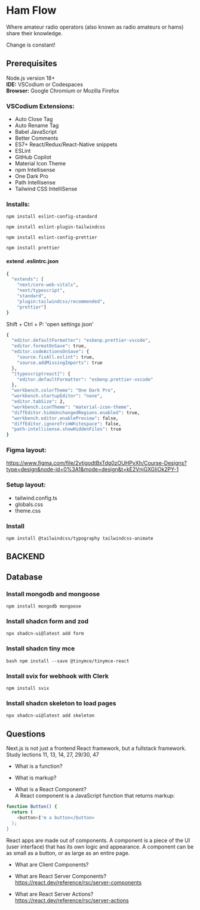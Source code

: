 # Ham Flow

Where amateur radio operators (also known as radio amateurs or hams) share their knowledge.  

Change is constant!  


## Prerequisites

Node.js version 18+  
**IDE:** VSCodium or Codespaces  
**Browser:** Google Chromium or Mozilla Firefox  


### VSCodium Extensions:
- Auto Close Tag  
- Auto Rename Tag  
- Babel JavaScript  
- Better Comments  
- ES7+ React/Redux/React-Native snippets  
- ESLint  
- GitHub Copilot  
- Material Icon Theme  
- npm Intellisense  
- One Dark Pro  
- Path Intellisense  
- Tailwind CSS IntelliSense


### Installs:

`npm install eslint-config-standard`  

`npm install eslint-plugin-tailwindcss`  

`npm install eslint-config-prettier`  

`npm install prettier`  


#### extend .eslintrc.json

```bash
{
  "extends": [
    "next/core-web-vitals",
    "next/typescript",
    "standard",
    "plugin:tailwindcss/recommended",
    "prettier"]
}
```

Shift + Ctrl + P: 'open settings json'

```bash
{
  "editor.defaultFormatter": "esbenp.prettier-vscode",
  "editor.formatOnSave": true,
  "editor.codeActionsOnSave": {
    "source.fixAll.eslint": true,
    "source.addMissingImports": true
  },
  "[typescriptreact]": {
    "editor.defaultFormatter": "esbenp.prettier-vscode"
  },
  "workbench.colorTheme": "One Dark Pro",
  "workbench.startupEditor": "none",
  "editor.tabSize": 2,
  "workbench.iconTheme": "material-icon-theme",
  "diffEditor.hideUnchangedRegions.enabled": true,
  "workbench.editor.enablePreview": false,
  "diffEditor.ignoreTrimWhitespace": false,
  "path-intellisense.showHiddenFiles": true
}
```


### Figma layout:
https://www.figma.com/file/2vtjgodtBxTdg0zOUHPvXh/Course-Designs?type=design&node-id=0%3A1&mode=design&t=kE2VnjGXGIiOk2PY-1


### Setup layout:
- tailwind.config.ts
- globals.css
- theme.css


### Install

`npm install @tailwindcss/typography tailwindcss-animate`  


## BACKEND



## Database



### Install mongodb and mongoose

`npm install mongodb mongoose`  


### Install shadcn form and zod

`npx shadcn-ui@latest add form`


### Install shadcn tiny mce

`bash npm install --save @tinymce/tinymce-react`


### Install svix for webhook with Clerk

`npm install svix`


### Install shadcn skeleton to load pages

`npx shadcn-ui@latest add skeleton`


## Questions

Next.js is not just a frontend React framework, but a fullstack framework.  
Study lections 11, 13, 14, 27, 29/30, 47


- What is a function?
- What is markup?

- What is a React Component?  
A React component is a JavaScript function that returns markup:  
```bash
function Button() {
  return (
    <button>I'm a button</button>
  );
}
```
React apps are made out of components. A component is a piece of the UI (user interface) that has its own logic and appearance. A component can be as small as a button, or as large as an entire page.  



- What are Client Components?  

- What are React Server Components?  
https://react.dev/reference/rsc/server-components  

- What are React Server Actions?  
https://react.dev/reference/rsc/server-actions  